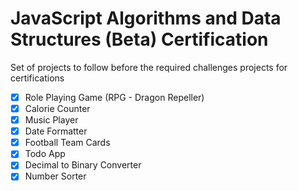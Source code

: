 # JavaScript Algorithms and Data Structures (Beta) Certification

 Set of projects to follow before the required challenges projects for
 certifications

 - [x] Role Playing Game (RPG - Dragon Repeller)
 - [x] Calorie Counter
 - [x] Music Player
 - [x] Date Formatter
 - [x] Football Team Cards
 - [x] Todo App
 - [x] Decimal to Binary Converter
 - [x] Number Sorter
